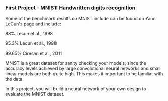 ### First Project - MNIST Handwritten digits recognition

Some of the benchmark results on MNIST include can be found on Yann LeCun's page and include:

88% Lecun et al., 1998

95.3% Lecun et al., 1998

99.65% Ciresan et al., 2011

MNIST is a great dataset for sanity checking your models, since the accuracy levels achieved by large convolutional neural networks and small linear models are both quite high. This makes it important to be familiar with the data.

In this project, you will build a neural network of your own design to evaluate the MNIST dataset.